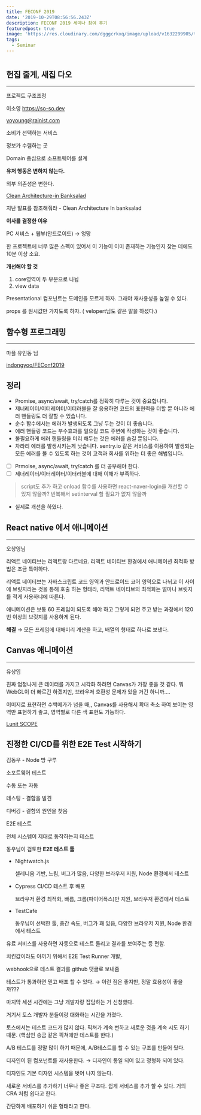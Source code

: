```yaml
---
title: FECONF 2019
date: '2019-10-29T08:56:56.243Z'
description: FECONF 2019 세미나 참여 후기
featuredpost: true
image: 'https://res.cloudinary.com/dgggcrkxq/image/upload/v1632299905/tlog/cover/feconf_ih9gjf.png'
tags:
  - Seminar
---
```

# 

## 헌집 줄게, 새집 다오

---

프로젝트 구조조정

이소영 https://so-so.dev

yoyoung@rainist.com

소비가 선택하는 서비스 

정보가 수렴하는 곳

Domain 중심으로 소프트웨어를 설계

**유저 행동은 변하지 않는다.**

외부 의존성은 변한다.

[Clean Architecture-in Banksalad](https://speakerdeck.com/soyoung210/clean-architecture-in-banksalad)

지난 발표를 참조해줘라 - Clean Architecture In banksalad

**이사를 결정한 이유**

PC 서비스 + 웹뷰(안드로이드) → 엉망

한 프로젝트에 너무 많은 스펙이 있어서 이 기능이 이미 존재하는 기능인지 찾는 데에도 10분 이상 소요.

**개선해야 할 것**

1. core영역이 두 부분으로 나뉨
2. view data

Presentational 컴포넌트는 도메인을 모르게 하자. 그래야 재사용성을 높일 수 있다.

props 를 원시값만 가지도록 하자. ( velopert님도 같은 말을 하셨다.)

## 함수형 프로그래밍

---

마플 유인동 님

[indongyoo/FEConf2019](https://github.com/indongyoo/FEConf2019)

## **정리**

- Promise, async/await, try/catch를 정확히 다루는 것이 중요합니다.
- 제너레이터/이터레이터/이터러블을 잘 응용하면 코드의 표현력을 더할 뿐 아니라 에러 핸들링도 더 잘할 수 있습니다.
- 순수 함수에서는 에러가 발생되도록 그냥 두는 것이 더 좋습니다.
- 에러 핸들링 코드는 부수효과를 일으킬 코드 주변에 작성하는 것이 좋습니다.
- 불필요하게 에러 핸들링을 미리 해두는 것은 에러를 숨길 뿐입니다.
- 차라리 에러를 발생시키는게 낫습니다. sentry.io 같은 서비스를 이용하여 발생되는 모든 에러를 볼 수 있도록 하는 것이 고객과 회사를 위하는 더 좋은 해법입니다.

- [ ]  Prmoise, async/await, try/catch 를 더 공부해야 한다.
- [ ]  제너레이터/이터레이터/이터러블에 대해 이해가 부족하다.

> script도 추가 하고 onload 함수를 사용하면 react-naver-login을 개선할 수 있지 않을까? 반복해서 setinterval 할 필요가 없지 않을까
- 실제로 개선을 하였다.

## React native 에서 애니메이션

---

오창영님

리액트 네이티브는 리액트랑 다르네요. 리액트 네이티브 환경에서 애니메이션 최적화 방법은 조금 특이하다.

리액트 네이티브는 자바스크립트 코드 영역과 안드로이드 코어 영역으로 나뉘고 이 사이에 브릿지라는 것을 통해 호출 하는 형태라, 리액트 네이티브의 최적화는 얼마나 브릿지를 적게 사용하냐에 따른다.

 애니메이션은 보통 60 프레임이 되도록 해야 하고 그렇게 되면 주고 받는 과정에서 120번 이상의 브릿지를 사용하게 된다.

**해결** → 모든 프레임에 대해미리 계산을 하고, 배열의 형태로 하나로 보낸다.

## **Canvas 애니메이션**

---

유상엽

진짜 엄청나게 큰 데이터를 가지고 시각화 하려면 Canvas가 가장 좋을 것 같다. 뭐 WebGL이 더 빠르긴 하겠지만, 브라우저 호환성 문제가 있을 거긴 하니까....

이미지로 표현하면 수백메가가 넘을 때,, Canvas를 사용해서 확대 축소 하여 보이는 영역만 표현하기 좋고, 영역별로 다른 색 표현도 가능하다.

[Lunit SCOPE](https://scope.lunit.io/app)

## 진정한 CI/CD를 위한 E2E Test 시작하기

김동우 - Node 방 구루

소포트웨어 테스트

수동 또는 자동

테스팅 - 결함을 발견

디버깅 - 결함의 원인을 찾음

E2E 테스트

전체 시스템이 제대로 동작하는지 테스트

 

동우님이 검토한 **E2E 테스트 툴**

- Nightwatch.js

    셀레니움 기반, 느림, 버그가 많음, 다양한 브라우저 지원, Node 환경에서 테스트

- Cypress CI/CD 테스트 후 배포

    브라우저 환경 최적화, 빠름, 크롬(파이어폭스)만 지원, 브라우저 환경에서 테스트

- TestCafe

    동우님이 선택한 툴, 중간 속도, 버그가 꽤 있음, 다양한 브라우저 지원, Node 환경에서 테스트

유료 서비스를 사용하면 자동으로 테스트 돌리고 결과를 보여주는 등 편함. 

치킨값이라도 아끼기 위해서 E2E Test Runner 개발,

webhook으로 테스트 결과를 github 댓글로 보내줌

테스트가 통과하면 믿고 배포 할 수 있다. → 이런 점은 좋지만, 정말 효용성이 좋을 까???

마지막 세션 시간에는 그냥 개발자랑 잡담하는 거 신청했다. 

거기서 토스 개발자 분들이랑 대화하는 시간을 가졌다.

토스에서는 테스트 코드가 많지 않다. 픽쳐가 계속 변하고 새로운 것을 계속 시도 하기 때문. (핵심인 송금 같은 픽쳐에만 테스트를 한다.)

A/B 테스트를 정말 많이 하기 때문에, A/B테스트를 할 수 있는 구조를 만들어 뒀다.

디자인이 된 컴포넌트를 재사용한다. → 디자인이 통일 되어 있고 정형화 되어 있다.

디자인도 기본 디자인 시스템을 벗어 나지 않는다.

새로운 서비스를 추가하기 너무나 좋은 구조다. 쉽게 서비스를 추가 할 수 있다. 거의 CRA 처럼 쉽다고 한다.

간단하게 배포하기 쉬운 형태라고 한다.